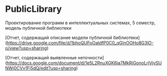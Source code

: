 # PublicLibrary
Проектирование программ в интеллектуальных системах, 5 семестр, модель публичной библиотеки

[Отчет, содержащий описание модели публичной библиотеки] (https://drive.google.com/file/d/1bhoQUFoOaldfP0C0_qGlnOOHo8G3lO-o/view?usp=sharing)

[Отчет, содержащий выявленные неточности] (https://docs.google.com/document/d/1e5L2RnuXGK6ia7MkRiGonoLrjVjvSUNWi0CVv1Fj5dQ/edit?usp=sharing)
